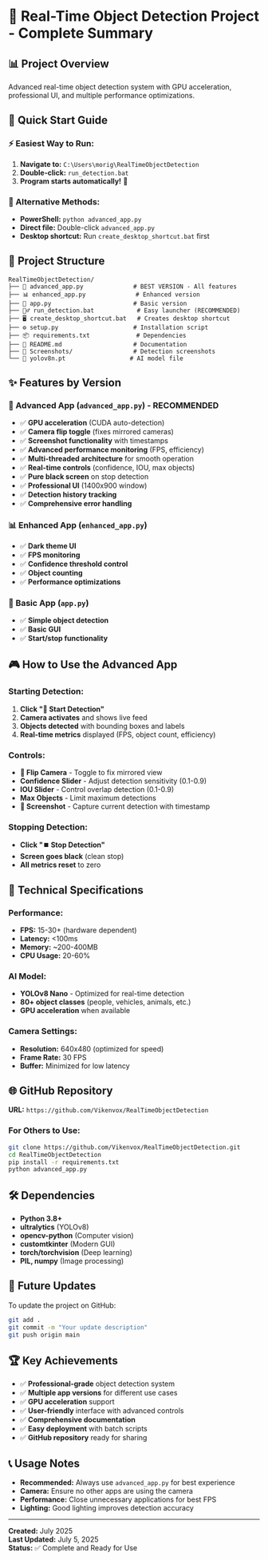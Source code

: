 # 🚀 Real-Time Object Detection Project - Complete Summary

## 📊 Project Overview
Advanced real-time object detection system with GPU acceleration, professional UI, and multiple performance optimizations.

## 🎯 Quick Start Guide

### ⚡ Easiest Way to Run:
1. **Navigate to:** `C:\Users\morig\RealTimeObjectDetection`
2. **Double-click:** `run_detection.bat`
3. **Program starts automatically!** 🚀

### 🔄 Alternative Methods:
- **PowerShell:** `python advanced_app.py`
- **Direct file:** Double-click `advanced_app.py`
- **Desktop shortcut:** Run `create_desktop_shortcut.bat` first

## 📁 Project Structure

```
RealTimeObjectDetection/
├── 🚀 advanced_app.py              # BEST VERSION - All features
├── 📊 enhanced_app.py              # Enhanced version  
├── 🔧 app.py                       # Basic version
├── 🏃‍♂️ run_detection.bat            # Easy launcher (RECOMMENDED)
├── 🖥️ create_desktop_shortcut.bat   # Creates desktop shortcut
├── ⚙️ setup.py                     # Installation script
├── 📦 requirements.txt             # Dependencies
├── 📖 README.md                    # Documentation
├── 📸 Screenshots/                 # Detection screenshots
└── 🤖 yolov8n.pt                  # AI model file
```

## ✨ Features by Version

### 🚀 Advanced App (`advanced_app.py`) - RECOMMENDED
- ✅ **GPU acceleration** (CUDA auto-detection)
- ✅ **Camera flip toggle** (fixes mirrored cameras)
- ✅ **Screenshot functionality** with timestamps
- ✅ **Advanced performance monitoring** (FPS, efficiency)
- ✅ **Multi-threaded architecture** for smooth operation
- ✅ **Real-time controls** (confidence, IOU, max objects)
- ✅ **Pure black screen** on stop detection
- ✅ **Professional UI** (1400x900 window)
- ✅ **Detection history tracking**
- ✅ **Comprehensive error handling**

### 📊 Enhanced App (`enhanced_app.py`)
- ✅ **Dark theme UI**
- ✅ **FPS monitoring**
- ✅ **Confidence threshold control**
- ✅ **Object counting**
- ✅ **Performance optimizations**

### 🔧 Basic App (`app.py`)
- ✅ **Simple object detection**
- ✅ **Basic GUI**
- ✅ **Start/stop functionality**

## 🎮 How to Use the Advanced App

### Starting Detection:
1. **Click "🚀 Start Detection"**
2. **Camera activates** and shows live feed
3. **Objects detected** with bounding boxes and labels
4. **Real-time metrics** displayed (FPS, object count, efficiency)

### Controls:
- **🔄 Flip Camera** - Toggle to fix mirrored view
- **Confidence Slider** - Adjust detection sensitivity (0.1-0.9)
- **IOU Slider** - Control overlap detection (0.1-0.9)
- **Max Objects** - Limit maximum detections
- **📸 Screenshot** - Capture current detection with timestamp

### Stopping Detection:
- **Click "⏹️ Stop Detection"**
- **Screen goes black** (clean stop)
- **All metrics reset** to zero

## 🔧 Technical Specifications

### Performance:
- **FPS:** 15-30+ (hardware dependent)
- **Latency:** <100ms
- **Memory:** ~200-400MB
- **CPU Usage:** 20-60%

### AI Model:
- **YOLOv8 Nano** - Optimized for real-time detection
- **80+ object classes** (people, vehicles, animals, etc.)
- **GPU acceleration** when available

### Camera Settings:
- **Resolution:** 640x480 (optimized for speed)
- **Frame Rate:** 30 FPS
- **Buffer:** Minimized for low latency

## 🌐 GitHub Repository
**URL:** `https://github.com/Vikenvox/RealTimeObjectDetection`

### For Others to Use:
```bash
git clone https://github.com/Vikenvox/RealTimeObjectDetection.git
cd RealTimeObjectDetection
pip install -r requirements.txt
python advanced_app.py
```

## 🛠️ Dependencies
- **Python 3.8+**
- **ultralytics** (YOLOv8)
- **opencv-python** (Computer vision)
- **customtkinter** (Modern GUI)
- **torch/torchvision** (Deep learning)
- **PIL, numpy** (Image processing)

## 🔄 Future Updates
To update the project on GitHub:
```bash
git add .
git commit -m "Your update description"
git push origin main
```

## 🏆 Key Achievements
- ✅ **Professional-grade** object detection system
- ✅ **Multiple app versions** for different use cases
- ✅ **GPU acceleration** support
- ✅ **User-friendly** interface with advanced controls
- ✅ **Comprehensive documentation**
- ✅ **Easy deployment** with batch scripts
- ✅ **GitHub repository** ready for sharing

## 📞 Usage Notes
- **Recommended:** Always use `advanced_app.py` for best experience
- **Camera:** Ensure no other apps are using the camera
- **Performance:** Close unnecessary applications for best FPS
- **Lighting:** Good lighting improves detection accuracy

---
**Created:** July 2025  
**Last Updated:** July 5, 2025  
**Status:** ✅ Complete and Ready for Use
